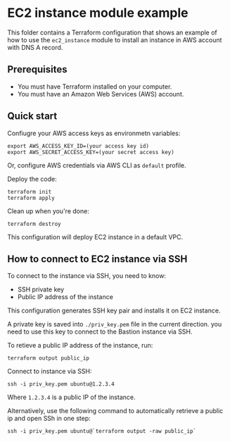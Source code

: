 # EC2 instance module example

This folder contains a Terraform configuration that shows an example of how to use the `ec2_instance` module 
to install an instance in AWS account with DNS A record.

## Prerequisites

- You must have Terraform installed on your computer.
- You must have an Amazon Web Services (AWS) account.

## Quick start

Confiugre your AWS access keys as environmetn variables:

    export AWS_ACCESS_KEY_ID=(your access key id)
    export AWS_SECRET_ACCESS_KEY=(your secret access key)

Or, configure AWS credentials via AWS CLI as `default` profile.

Deploy the code:

    terraform init
    terraform apply

Clean up when you're done:

    terraform destroy

This configuration will deploy EC2 instance in a default VPC.

## How to connect to EC2 instance via SSH

To connect to the instance via SSH, you need to know:

- SSH private key
- Public IP address of the instance

This configuration generates SSH key pair and installs it on EC2 instance.

A private key is saved into `./priv_key.pem` file in the current direction. you need to use this key to connect to the Bastion instance via SSH.

To retieve a public IP address of the instance, run:

    terraform output public_ip

Connect to instance via SSH:

    ssh -i priv_key.pem ubuntu@1.2.3.4

Where `1.2.3.4` is a public IP of the instance.

Alternatively, use the following command to automatically retrieve a public ip and open SSh in one step:

    ssh -i priv_key.pem ubuntu@`terraform output -raw public_ip`
